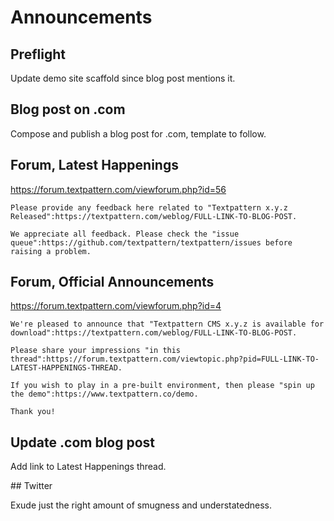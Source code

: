 # Announcements

## Preflight

Update demo site scaffold since blog post mentions it.

## Blog post on .com

Compose and publish a blog post for .com, template to follow.

## Forum, Latest Happenings

https://forum.textpattern.com/viewforum.php?id=56

```
Please provide any feedback here related to "Textpattern x.y.z Released":https://textpattern.com/weblog/FULL-LINK-TO-BLOG-POST.

We appreciate all feedback. Please check the "issue queue":https://github.com/textpattern/textpattern/issues before raising a problem.
```

## Forum, Official Announcements

https://forum.textpattern.com/viewforum.php?id=4

```
We're pleased to announce that "Textpattern CMS x.y.z is available for download":https://textpattern.com/weblog/FULL-LINK-TO-BLOG-POST.

Please share your impressions "in this thread":https://forum.textpattern.com/viewtopic.php?pid=FULL-LINK-TO-LATEST-HAPPENINGS-THREAD.

If you wish to play in a pre-built environment, then please "spin up the demo":https://www.textpattern.co/demo.

Thank you!
```

## Update .com blog post

Add link to Latest Happenings thread.

## Twitter

Exude just the right amount of smugness and understatedness.
